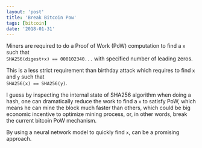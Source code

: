 ```yaml
---
layout: 'post'
title: 'Break Bitcoin Pow'
tags: [bitcoin]
date: '2018-01-31'
---
```


Miners are required to do a Proof of Work (PoW) computation to find a `x` such that  
`SHA256(digest+x) == 000102340...` with specified number of leading zeros.

This is a less strict requirement than birthday attack which requires to find `x` and `y` such that  
`SHA256(x) == SHA256(y)`.

I guess by inspecting the internal state of SHA256 algorithm when doing a hash, one can dramatically reduce the work to find a `x` to satisfy PoW, which means he can mine the block much faster than others, which could be big economic incentive to optimize mining process, or, in other words, break the current bitcoin PoW mechanism.

By using a neural network model to quickly find `x`, can be a promising approach.
